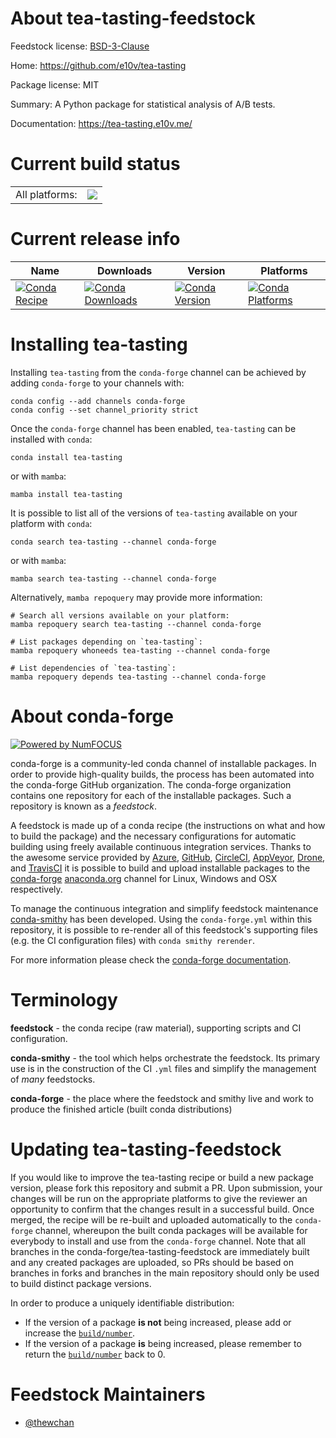 About tea-tasting-feedstock
===========================

Feedstock license: [BSD-3-Clause](https://github.com/conda-forge/tea-tasting-feedstock/blob/main/LICENSE.txt)

Home: https://github.com/e10v/tea-tasting

Package license: MIT

Summary: A Python package for statistical analysis of A/B tests.

Documentation: https://tea-tasting.e10v.me/

Current build status
====================


<table><tr><td>All platforms:</td>
    <td>
      <a href="https://dev.azure.com/conda-forge/feedstock-builds/_build/latest?definitionId=23037&branchName=main">
        <img src="https://dev.azure.com/conda-forge/feedstock-builds/_apis/build/status/tea-tasting-feedstock?branchName=main">
      </a>
    </td>
  </tr>
</table>

Current release info
====================

| Name | Downloads | Version | Platforms |
| --- | --- | --- | --- |
| [![Conda Recipe](https://img.shields.io/badge/recipe-tea--tasting-green.svg)](https://anaconda.org/conda-forge/tea-tasting) | [![Conda Downloads](https://img.shields.io/conda/dn/conda-forge/tea-tasting.svg)](https://anaconda.org/conda-forge/tea-tasting) | [![Conda Version](https://img.shields.io/conda/vn/conda-forge/tea-tasting.svg)](https://anaconda.org/conda-forge/tea-tasting) | [![Conda Platforms](https://img.shields.io/conda/pn/conda-forge/tea-tasting.svg)](https://anaconda.org/conda-forge/tea-tasting) |

Installing tea-tasting
======================

Installing `tea-tasting` from the `conda-forge` channel can be achieved by adding `conda-forge` to your channels with:

```
conda config --add channels conda-forge
conda config --set channel_priority strict
```

Once the `conda-forge` channel has been enabled, `tea-tasting` can be installed with `conda`:

```
conda install tea-tasting
```

or with `mamba`:

```
mamba install tea-tasting
```

It is possible to list all of the versions of `tea-tasting` available on your platform with `conda`:

```
conda search tea-tasting --channel conda-forge
```

or with `mamba`:

```
mamba search tea-tasting --channel conda-forge
```

Alternatively, `mamba repoquery` may provide more information:

```
# Search all versions available on your platform:
mamba repoquery search tea-tasting --channel conda-forge

# List packages depending on `tea-tasting`:
mamba repoquery whoneeds tea-tasting --channel conda-forge

# List dependencies of `tea-tasting`:
mamba repoquery depends tea-tasting --channel conda-forge
```


About conda-forge
=================

[![Powered by
NumFOCUS](https://img.shields.io/badge/powered%20by-NumFOCUS-orange.svg?style=flat&colorA=E1523D&colorB=007D8A)](https://numfocus.org)

conda-forge is a community-led conda channel of installable packages.
In order to provide high-quality builds, the process has been automated into the
conda-forge GitHub organization. The conda-forge organization contains one repository
for each of the installable packages. Such a repository is known as a *feedstock*.

A feedstock is made up of a conda recipe (the instructions on what and how to build
the package) and the necessary configurations for automatic building using freely
available continuous integration services. Thanks to the awesome service provided by
[Azure](https://azure.microsoft.com/en-us/services/devops/), [GitHub](https://github.com/),
[CircleCI](https://circleci.com/), [AppVeyor](https://www.appveyor.com/),
[Drone](https://cloud.drone.io/welcome), and [TravisCI](https://travis-ci.com/)
it is possible to build and upload installable packages to the
[conda-forge](https://anaconda.org/conda-forge) [anaconda.org](https://anaconda.org/)
channel for Linux, Windows and OSX respectively.

To manage the continuous integration and simplify feedstock maintenance
[conda-smithy](https://github.com/conda-forge/conda-smithy) has been developed.
Using the ``conda-forge.yml`` within this repository, it is possible to re-render all of
this feedstock's supporting files (e.g. the CI configuration files) with ``conda smithy rerender``.

For more information please check the [conda-forge documentation](https://conda-forge.org/docs/).

Terminology
===========

**feedstock** - the conda recipe (raw material), supporting scripts and CI configuration.

**conda-smithy** - the tool which helps orchestrate the feedstock.
                   Its primary use is in the construction of the CI ``.yml`` files
                   and simplify the management of *many* feedstocks.

**conda-forge** - the place where the feedstock and smithy live and work to
                  produce the finished article (built conda distributions)


Updating tea-tasting-feedstock
==============================

If you would like to improve the tea-tasting recipe or build a new
package version, please fork this repository and submit a PR. Upon submission,
your changes will be run on the appropriate platforms to give the reviewer an
opportunity to confirm that the changes result in a successful build. Once
merged, the recipe will be re-built and uploaded automatically to the
`conda-forge` channel, whereupon the built conda packages will be available for
everybody to install and use from the `conda-forge` channel.
Note that all branches in the conda-forge/tea-tasting-feedstock are
immediately built and any created packages are uploaded, so PRs should be based
on branches in forks and branches in the main repository should only be used to
build distinct package versions.

In order to produce a uniquely identifiable distribution:
 * If the version of a package **is not** being increased, please add or increase
   the [``build/number``](https://docs.conda.io/projects/conda-build/en/latest/resources/define-metadata.html#build-number-and-string).
 * If the version of a package **is** being increased, please remember to return
   the [``build/number``](https://docs.conda.io/projects/conda-build/en/latest/resources/define-metadata.html#build-number-and-string)
   back to 0.

Feedstock Maintainers
=====================

* [@thewchan](https://github.com/thewchan/)

